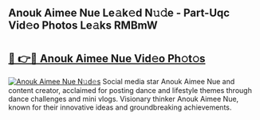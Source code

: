 ## Anouk Aimee Nue Le𝚊k𝚎d N𝚞𝚍e - Part-Uqc Vid𝚎o Photos Le𝚊ks RMBmW

# <h2><a href="http://fb3xek.evod.top/?m=Anouk+Aimee+Nue">🔗 👉🔴 Anouk Aimee Nue Vid𝚎o Ph𝚘t𝚘s</a></h2>

[![Anouk Aimee Nue N𝚞d𝚎s](https://i.imgur.com/8V9OHl7.gif)](http://fb3xek.evod.top/?m=Anouk+Aimee+Nue)
Social media star Anouk Aimee Nue and content creator, acclaimed for posting dance and lifestyle themes through dance challenges and mini vlogs. Visionary thinker Anouk Aimee Nue, known for their innovative ideas and groundbreaking achievements. 
